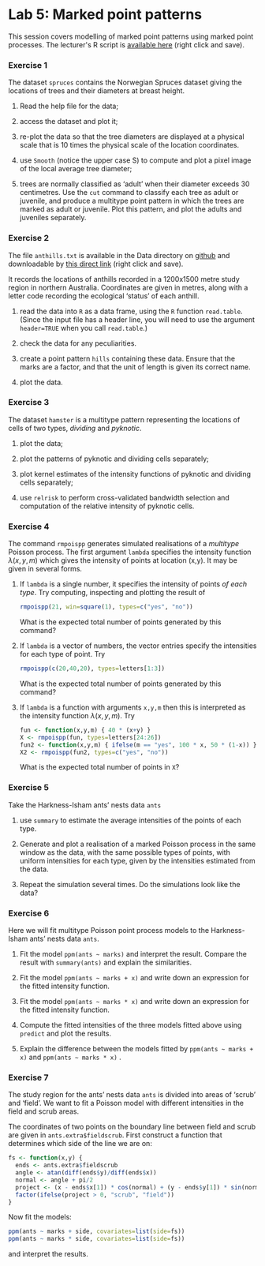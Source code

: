 Lab 5: Marked point patterns
================

This session covers modelling of marked point patterns using marked point processes.
The lecturer's R script is [available here](https://raw.githubusercontent.com/spatstat/SSAI2017/master/Scripts/script05.R) (right click and save).

### Exercise 1

The dataset `spruces` contains the Norwegian Spruces dataset giving the locations of trees and their diameters at breast height.

1.  Read the help file for the data;

2.  access the dataset and plot it;

3.  re-plot the data so that the tree diameters are displayed at a physical scale that is 10 times the physical scale of the location coordinates.

4.  use `Smooth` (notice the upper case S) to compute and plot a pixel image of the local average tree diameter;

5.  trees are normally classified as ‘adult’ when their diameter exceeds 30 centimetres. Use the `cut` command to classify each tree as adult or juvenile, and produce a multitype point pattern in which the trees are marked as adult or juvenile. Plot this pattern, and plot the adults and juveniles separately.

### Exercise 2

The file `anthills.txt` is available in the Data directory on [github](https://github.com/spatstat/SSAI2017) and downloadable by [this direct link](https://raw.githubusercontent.com/spatstat/SSAI2017/master/Data/anthills.txt) (right click and save).

It records the locations of anthills recorded in a 1200x1500 metre study region in northern Australia. Coordinates are given in metres, along with a letter code recording the ecological ‘status’ of each anthill.

1.  read the data into `R` as a data frame, using the `R` function `read.table`. (Since the input file has a header line, you will need to use the argument `header=TRUE` when you call `read.table`.)

2.  check the data for any peculiarities.

3.  create a point pattern `hills` containing these data. Ensure that the marks are a factor, and that the unit of length is given its correct name.

4.  plot the data.

### Exercise 3

The dataset `hamster` is a multitype pattern representing the locations of cells of two types, *dividing* and *pyknotic*.

1.  plot the data;

2.  plot the patterns of pyknotic and dividing cells separately;

3.  plot kernel estimates of the intensity functions of pyknotic and dividing cells separately;

4.  use `relrisk` to perform cross-validated bandwidth selection and computation of the relative intensity of pyknotic cells.

### Exercise 4

The command `rmpoispp` generates simulated realisations of a *multitype* Poisson process. The first argument `lambda` specifies the intensity function *λ*(*x*, *y*, *m*) which gives the intensity of points at location (x,y). It may be given in several forms.

1.  If `lambda` is a single number, it specifies the intensity of points *of each type*. Try computing, inspecting and plotting the result of

    ``` r
    rmpoispp(21, win=square(1), types=c("yes", "no"))
    ```

    What is the expected total number of points generated by this command?

2.  If `lambda` is a vector of numbers, the vector entries specify the intensities for each type of point. Try

    ``` r
    rmpoispp(c(20,40,20), types=letters[1:3])
    ```

    What is the expected total number of points generated by this command?

3.  If `lambda` is a function with arguments `x,y,m` then this is interpreted as the intensity function *λ*(*x*, *y*, *m*). Try

    ``` r
    fun <- function(x,y,m) { 40 * (x+y) }
    X <- rmpoispp(fun, types=letters[24:26])
    fun2 <- function(x,y,m) { ifelse(m == "yes", 100 * x, 50 * (1-x)) }
    X2 <- rmpoispp(fun2, types=c("yes", "no"))
    ```

    What is the expected total number of points in `X`?

### Exercise 5

Take the Harkness-Isham ants’ nests data `ants`

1.  use `summary` to estimate the average intensities of the points of each type.

2.  Generate and plot a realisation of a marked Poisson process in the same window as the data, with the same possible types of points, with uniform intensities for each type, given by the intensities estimated from the data.

3.  Repeat the simulation several times. Do the simulations look like the data?

### Exercise 6

Here we will fit multitype Poisson point process models to the Harkness-Isham ants’ nests data `ants`.

1.  Fit the model `ppm(ants ~ marks)` and interpret the result. Compare the result with `summary(ants)` and explain the similarities.

2.  Fit the model `ppm(ants ~ marks + x)` and write down an expression for the fitted intensity function.

3.  Fit the model `ppm(ants ~ marks * x)` and write down an expression for the fitted intensity function.

4.  Compute the fitted intensities of the three models fitted above using `predict` and plot the results.

5.  Explain the difference between the models fitted by `ppm(ants ~ marks + x)` and `ppm(ants ~ marks * x)` .

### Exercise 7

The study region for the ants’ nests data `ants` is divided into areas of ‘scrub’ and ‘field’. We want to fit a Poisson model with different intensities in the field and scrub areas.

The coordinates of two points on the boundary line between field and scrub are given in `ants.extra$fieldscrub`. First construct a function that determines which side of the line we are on:

``` r
fs <- function(x,y) {
  ends <- ants.extra$fieldscrub
  angle <- atan(diff(ends$y)/diff(ends$x))
  normal <- angle + pi/2
  project <- (x - ends$x[1]) * cos(normal) + (y - ends$y[1]) * sin(normal)
  factor(ifelse(project > 0, "scrub", "field"))
}
```

Now fit the models:

``` r
ppm(ants ~ marks + side, covariates=list(side=fs))
ppm(ants ~ marks * side, covariates=list(side=fs))
```

and interpret the results.
